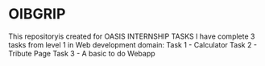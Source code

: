 # OIBGRIP

This repositoryis created for OASIS INTERNSHIP TASKS
I have complete 3 tasks from level 1 in Web development domain:
Task 1 - Calculator
Task 2 - Tribute Page
Task 3 - A basic to do Webapp
